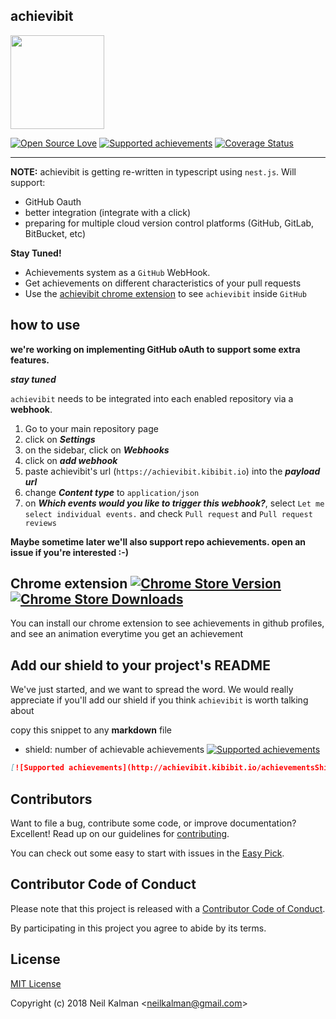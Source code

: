 ## achievibit
<img src="https://achievibit.kibibit.io/images/favicon.png" width="150">

[![Open Source Love](https://badges.frapsoft.com/os/v1/open-source.svg?v=102)](https://github.com/ellerbrock/open-source-badge/)
[![Supported achievements](http://achievibit.kibibit.io/achievementsShield)](https://achievibit.kibibit.io) [![Coverage Status](https://coveralls.io/repos/github/Kibibit/achievibit/badge.svg?branch=master)](https://coveralls.io/github/Kibibit/achievibit?branch=master)

------
**NOTE:** achievibit is getting re-written in typescript using `nest.js`. Will support:
- GitHub Oauth
- better integration (integrate with a click)
- preparing for multiple cloud version control platforms (GitHub, GitLab, BitBucket, etc)

**Stay Tuned!**

- Achievements system as a `GitHub` WebHook.
- Get achievements on different characteristics of your pull requests
- Use the [achievibit chrome extension](https://chrome.google.com/webstore/detail/achievibit/iddkmddomdohnihbehiamfnmpomlhpee?utm_source=achievibitreadme) to see `achievibit` inside `GitHub`


## how to use

**we're working on implementing GitHub oAuth to support some extra features.**

***stay tuned***

`achievibit` needs to be integrated into each enabled repository via a **webhook**.

1. Go to your main repository page
2. click on ***Settings***
3. on the sidebar, click on ***Webhooks***
4. click on ***add webhook***
5. paste achievibit's url (`https://achievibit.kibibit.io`) into the ***payload url***
6. change ***Content type*** to `application/json`
7. on ***Which events would you like to trigger this webhook?***, select `Let me select individual events.` and check `Pull request` and `Pull request reviews`

**Maybe sometime later we'll also support repo achievements. open an issue if you're interested :-)**

## Chrome extension [![Chrome Store Version](https://img.shields.io/chrome-web-store/v/iddkmddomdohnihbehiamfnmpomlhpee.svg)](https://chrome.google.com/webstore/detail/achievibit/iddkmddomdohnihbehiamfnmpomlhpee) [![Chrome Store Downloads](https://img.shields.io/chrome-web-store/d/iddkmddomdohnihbehiamfnmpomlhpee.svg)](https://chrome.google.com/webstore/detail/achievibit/iddkmddomdohnihbehiamfnmpomlhpee)
You can install our chrome extension to see achievements in github profiles,
and see an animation everytime you get an achievement

## Add our shield to your project's README

We've just started, and we want to spread the word. We would really appreciate if you'll add our shield if you think `achievibit` is worth talking about

copy this snippet to any **markdown** file
- shield: number of achievable achievements [![Supported achievements](http://achievibit.kibibit.io/achievementsShield)](https://achievibit.kibibit.io)

```markdown
[![Supported achievements](http://achievibit.kibibit.io/achievementsShield)](https://achievibit.kibibit.io)
```

## Contributors

Want to file a bug, contribute some code, or improve documentation? Excellent! Read up on our guidelines for [contributing](CONTRIBUTING.MD).

You can check out some easy to start with issues in the [Easy Pick](https://github.com/Kibibit/achievibit/labels/Easy%20Pick).

## Contributor Code of Conduct
Please note that this project is released with a [Contributor Code of Conduct](CODE_OF_CONDUCT.md).

By participating in this project you agree to abide by its terms.

## License

[MIT License](LICENSE)

Copyright (c) 2018 Neil Kalman &lt;neilkalman@gmail.com&gt;
